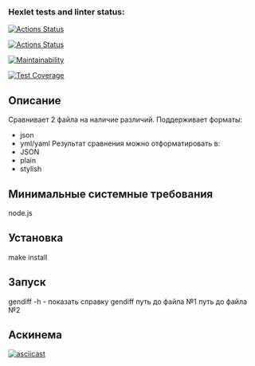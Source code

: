 ### Hexlet tests and linter status:
[![Actions Status](https://github.com/valeriapikul/frontend-project-46/actions/workflows/hexlet-check.yml/badge.svg)](https://github.com/valeriapikul/frontend-project-46/actions)

[![Actions Status](https://github.com/valeriapikul/frontend-project-46/actions/workflows/check.yml/badge.svg)](https://github.com/valeriapikul/frontend-project-46/actions)

[![Maintainability](https://api.codeclimate.com/v1/badges/1222d6b0ffb539e41a18/maintainability)](https://codeclimate.com/github/valeriapikul/frontend-project-46/maintainability)

[![Test Coverage](https://api.codeclimate.com/v1/badges/1222d6b0ffb539e41a18/test_coverage)](https://codeclimate.com/github/valeriapikul/frontend-project-46/test_coverage)

## Описание
Сравнивает 2 файла на наличие различий. Поддерживает форматы:
- json
- yml/yaml
Результат сравнения можно отформатировать в:
- JSON
- plain
- stylish

## Минимальные системные требования
node.js

## Установка
make install

## Запуск
gendiff -h - показать справку
gendiff путь до файла №1 путь до файла №2

## Аскинема

[![asciicast](https://asciinema.org/a/Kw1p0N8elWfS9kX25lmGRoICF.svg)](https://asciinema.org/a/Kw1p0N8elWfS9kX25lmGRoICF)